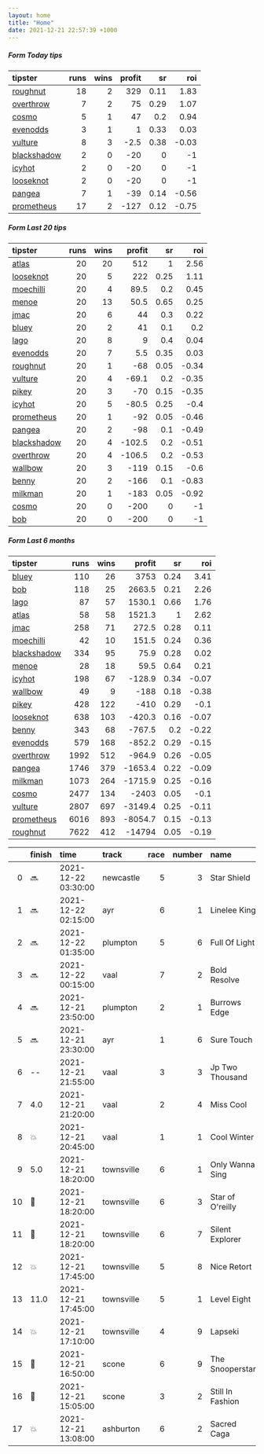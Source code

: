 ```yaml
---   
layout: home  
title: "Home"   
date: 2021-12-21 22:57:39 +1000  
---   
```



##### Form Today tips   

| tipster                                                         |   runs |   wins |   profit |   sr |   roi |
|:----------------------------------------------------------------|-------:|-------:|---------:|-----:|------:|
| [roughnut](https://mrwayneo.github.io/tips/roughnut.html)       |     18 |      2 |    329   | 0.11 |  1.83 |
| [overthrow](https://mrwayneo.github.io/tips/overthrow.html)     |      7 |      2 |     75   | 0.29 |  1.07 |
| [cosmo](https://mrwayneo.github.io/tips/cosmo.html)             |      5 |      1 |     47   | 0.2  |  0.94 |
| [evenodds](https://mrwayneo.github.io/tips/evenodds.html)       |      3 |      1 |      1   | 0.33 |  0.03 |
| [vulture](https://mrwayneo.github.io/tips/vulture.html)         |      8 |      3 |     -2.5 | 0.38 | -0.03 |
| [blackshadow](https://mrwayneo.github.io/tips/blackshadow.html) |      2 |      0 |    -20   | 0    | -1    |
| [icyhot](https://mrwayneo.github.io/tips/icyhot.html)           |      2 |      0 |    -20   | 0    | -1    |
| [looseknot](https://mrwayneo.github.io/tips/looseknot.html)     |      2 |      0 |    -20   | 0    | -1    |
| [pangea](https://mrwayneo.github.io/tips/pangea.html)           |      7 |      1 |    -39   | 0.14 | -0.56 |
| [prometheus](https://mrwayneo.github.io/tips/prometheus.html)   |     17 |      2 |   -127   | 0.12 | -0.75 |

##### Form Last 20 tips   

| tipster                                                         |   runs |   wins |   profit |   sr |   roi |
|:----------------------------------------------------------------|-------:|-------:|---------:|-----:|------:|
| [atlas](https://mrwayneo.github.io/tips/atlas.html)             |     20 |     20 |    512   | 1    |  2.56 |
| [looseknot](https://mrwayneo.github.io/tips/looseknot.html)     |     20 |      5 |    222   | 0.25 |  1.11 |
| [moechilli](https://mrwayneo.github.io/tips/moechilli.html)     |     20 |      4 |     89.5 | 0.2  |  0.45 |
| [menoe](https://mrwayneo.github.io/tips/menoe.html)             |     20 |     13 |     50.5 | 0.65 |  0.25 |
| [jmac](https://mrwayneo.github.io/tips/jmac.html)               |     20 |      6 |     44   | 0.3  |  0.22 |
| [bluey](https://mrwayneo.github.io/tips/bluey.html)             |     20 |      2 |     41   | 0.1  |  0.2  |
| [lago](https://mrwayneo.github.io/tips/lago.html)               |     20 |      8 |      9   | 0.4  |  0.04 |
| [evenodds](https://mrwayneo.github.io/tips/evenodds.html)       |     20 |      7 |      5.5 | 0.35 |  0.03 |
| [roughnut](https://mrwayneo.github.io/tips/roughnut.html)       |     20 |      1 |    -68   | 0.05 | -0.34 |
| [vulture](https://mrwayneo.github.io/tips/vulture.html)         |     20 |      4 |    -69.1 | 0.2  | -0.35 |
| [pikey](https://mrwayneo.github.io/tips/pikey.html)             |     20 |      3 |    -70   | 0.15 | -0.35 |
| [icyhot](https://mrwayneo.github.io/tips/icyhot.html)           |     20 |      5 |    -80.5 | 0.25 | -0.4  |
| [prometheus](https://mrwayneo.github.io/tips/prometheus.html)   |     20 |      1 |    -92   | 0.05 | -0.46 |
| [pangea](https://mrwayneo.github.io/tips/pangea.html)           |     20 |      2 |    -98   | 0.1  | -0.49 |
| [blackshadow](https://mrwayneo.github.io/tips/blackshadow.html) |     20 |      4 |   -102.5 | 0.2  | -0.51 |
| [overthrow](https://mrwayneo.github.io/tips/overthrow.html)     |     20 |      4 |   -106.5 | 0.2  | -0.53 |
| [wallbow](https://mrwayneo.github.io/tips/wallbow.html)         |     20 |      3 |   -119   | 0.15 | -0.6  |
| [benny](https://mrwayneo.github.io/tips/benny.html)             |     20 |      2 |   -166   | 0.1  | -0.83 |
| [milkman](https://mrwayneo.github.io/tips/milkman.html)         |     20 |      1 |   -183   | 0.05 | -0.92 |
| [cosmo](https://mrwayneo.github.io/tips/cosmo.html)             |     20 |      0 |   -200   | 0    | -1    |
| [bob](https://mrwayneo.github.io/tips/bob.html)                 |     20 |      0 |   -200   | 0    | -1    |

##### Form Last 6 months   

| tipster                                                         |   runs |   wins |   profit |   sr |   roi |
|:----------------------------------------------------------------|-------:|-------:|---------:|-----:|------:|
| [bluey](https://mrwayneo.github.io/tips/bluey.html)             |    110 |     26 |   3753   | 0.24 |  3.41 |
| [bob](https://mrwayneo.github.io/tips/bob.html)                 |    118 |     25 |   2663.5 | 0.21 |  2.26 |
| [lago](https://mrwayneo.github.io/tips/lago.html)               |     87 |     57 |   1530.1 | 0.66 |  1.76 |
| [atlas](https://mrwayneo.github.io/tips/atlas.html)             |     58 |     58 |   1521.3 | 1    |  2.62 |
| [jmac](https://mrwayneo.github.io/tips/jmac.html)               |    258 |     71 |    272.5 | 0.28 |  0.11 |
| [moechilli](https://mrwayneo.github.io/tips/moechilli.html)     |     42 |     10 |    151.5 | 0.24 |  0.36 |
| [blackshadow](https://mrwayneo.github.io/tips/blackshadow.html) |    334 |     95 |     75.9 | 0.28 |  0.02 |
| [menoe](https://mrwayneo.github.io/tips/menoe.html)             |     28 |     18 |     59.5 | 0.64 |  0.21 |
| [icyhot](https://mrwayneo.github.io/tips/icyhot.html)           |    198 |     67 |   -128.9 | 0.34 | -0.07 |
| [wallbow](https://mrwayneo.github.io/tips/wallbow.html)         |     49 |      9 |   -188   | 0.18 | -0.38 |
| [pikey](https://mrwayneo.github.io/tips/pikey.html)             |    428 |    122 |   -410   | 0.29 | -0.1  |
| [looseknot](https://mrwayneo.github.io/tips/looseknot.html)     |    638 |    103 |   -420.3 | 0.16 | -0.07 |
| [benny](https://mrwayneo.github.io/tips/benny.html)             |    343 |     68 |   -767.5 | 0.2  | -0.22 |
| [evenodds](https://mrwayneo.github.io/tips/evenodds.html)       |    579 |    168 |   -852.2 | 0.29 | -0.15 |
| [overthrow](https://mrwayneo.github.io/tips/overthrow.html)     |   1992 |    512 |   -964.9 | 0.26 | -0.05 |
| [pangea](https://mrwayneo.github.io/tips/pangea.html)           |   1746 |    379 |  -1653.4 | 0.22 | -0.09 |
| [milkman](https://mrwayneo.github.io/tips/milkman.html)         |   1073 |    264 |  -1715.9 | 0.25 | -0.16 |
| [cosmo](https://mrwayneo.github.io/tips/cosmo.html)             |   2477 |    134 |  -2403   | 0.05 | -0.1  |
| [vulture](https://mrwayneo.github.io/tips/vulture.html)         |   2807 |    697 |  -3149.4 | 0.25 | -0.11 |
| [prometheus](https://mrwayneo.github.io/tips/prometheus.html)   |   6016 |    893 |  -8054.7 | 0.15 | -0.13 |
| [roughnut](https://mrwayneo.github.io/tips/roughnut.html)       |   7622 |    412 | -14794   | 0.05 | -0.19 |

|    | finish            | time                | track      |   race |   number | name             |   odds | tipster              |
|---:|:------------------|:--------------------|:-----------|-------:|---------:|:-----------------|-------:|:---------------------|
|  0 | :soon:            | 2021-12-22 03:30:00 | newcastle  |      5 |        3 | Star Shield      |   3.3  | vulture              |
|  1 | :soon:            | 2021-12-22 02:15:00 | ayr        |      6 |        1 | Linelee King     |   1.95 | vulture              |
|  2 | :soon:            | 2021-12-22 01:35:00 | plumpton   |      5 |        6 | Full Of Light    |   3.75 | evenodds,overthrow   |
|  3 | :soon:            | 2021-12-22 00:15:00 | vaal       |      7 |        2 | Bold Resolve     |   8    | pangea               |
|  4 | :soon:            | 2021-12-21 23:50:00 | plumpton   |      2 |        1 | Burrows Edge     |   2.15 | overthrow            |
|  5 | :soon:            | 2021-12-21 23:30:00 | ayr        |      1 |        6 | Sure Touch       |   2.5  | vulture              |
|  6 | --                | 2021-12-21 21:55:00 | vaal       |      3 |        3 | Jp Two Thousand  |   6    | looseknot            |
|  7 | 4.0               | 2021-12-21 21:20:00 | vaal       |      2 |        4 | Miss Cool        |   4    | looseknot            |
|  8 | :boom:            | 2021-12-21 20:45:00 | vaal       |      1 |        1 | Cool Winter      |   1.65 | vulture              |
|  9 | 5.0               | 2021-12-21 18:20:00 | townsville |      6 |        1 | Only Wanna Sing  |   4.2  | pangea,icyhot        |
| 10 | :3rd_place_medal: | 2021-12-21 18:20:00 | townsville |      6 |        3 | Star of O'reilly |   2.9  | evenodds,blackshadow |
| 11 | :2nd_place_medal: | 2021-12-21 18:20:00 | townsville |      6 |        7 | Silent Explorer  |  12    | pangea               |
| 12 | :boom:            | 2021-12-21 17:45:00 | townsville |      5 |        8 | Nice Retort      |   3    | evenodds,overthrow   |
| 13 | 11.0              | 2021-12-21 17:45:00 | townsville |      5 |        1 | Level Eight      |  21.5  | pangea,blackshadow   |
| 14 | :boom:            | 2021-12-21 17:10:00 | townsville |      4 |        9 | Lapseki          |  11    | overthrow            |
| 15 | :3rd_place_medal: | 2021-12-21 16:50:00 | scone      |      6 |        9 | The Snooperstar  |   6    | icyhot               |
| 16 | :2nd_place_medal: | 2021-12-21 15:05:00 | scone      |      3 |        2 | Still In Fashion |   2.15 | pangea,overthrow     |
| 17 | :boom:            | 2021-12-21 13:08:00 | ashburton  |      6 |        2 | Sacred Caga      |   3    | vulture              |